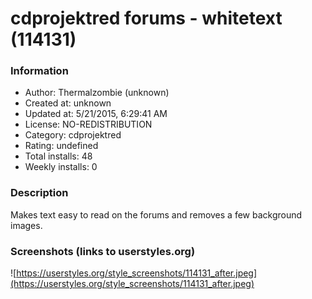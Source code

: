 # cdprojektred forums - whitetext (114131)

### Information
- Author: Thermalzombie (unknown)
- Created at: unknown
- Updated at: 5/21/2015, 6:29:41 AM
- License: NO-REDISTRIBUTION
- Category: cdprojektred
- Rating: undefined
- Total installs: 48
- Weekly installs: 0


### Description
Makes text easy to read on the forums and removes a few background images.


### Screenshots (links to userstyles.org)
![https://userstyles.org/style_screenshots/114131_after.jpeg](https://userstyles.org/style_screenshots/114131_after.jpeg)


